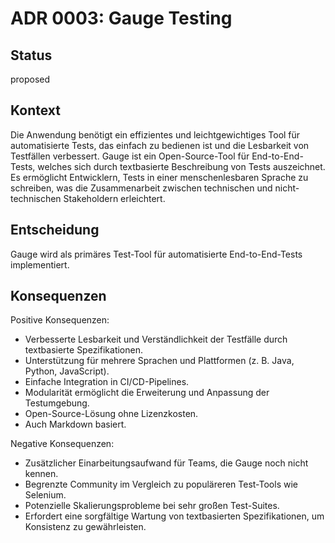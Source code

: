 # ADR 0003: Gauge Testing

## Status

proposed

## Kontext

Die Anwendung benötigt ein effizientes und leichtgewichtiges Tool für automatisierte Tests,
das einfach zu bedienen ist und die Lesbarkeit von Testfällen verbessert.
Gauge ist ein Open-Source-Tool für End-to-End-Tests, welches sich durch textbasierte Beschreibung von Tests auszeichnet.
Es ermöglicht Entwicklern, Tests in einer menschenlesbaren Sprache zu schreiben,
was die Zusammenarbeit zwischen technischen und nicht-technischen Stakeholdern erleichtert.

## Entscheidung

Gauge wird als primäres Test-Tool für automatisierte End-to-End-Tests implementiert.

## Konsequenzen

Positive Konsequenzen:

- Verbesserte Lesbarkeit und Verständlichkeit der Testfälle durch textbasierte Spezifikationen.
- Unterstützung für mehrere Sprachen und Plattformen (z. B. Java, Python, JavaScript).
- Einfache Integration in CI/CD-Pipelines.
- Modularität ermöglicht die Erweiterung und Anpassung der Testumgebung.
- Open-Source-Lösung ohne Lizenzkosten.
- Auch Markdown basiert.

Negative Konsequenzen:

- Zusätzlicher Einarbeitungsaufwand für Teams, die Gauge noch nicht kennen.
- Begrenzte Community im Vergleich zu populäreren Test-Tools wie Selenium.
- Potenzielle Skalierungsprobleme bei sehr großen Test-Suites.
- Erfordert eine sorgfältige Wartung von textbasierten Spezifikationen, um Konsistenz zu gewährleisten.